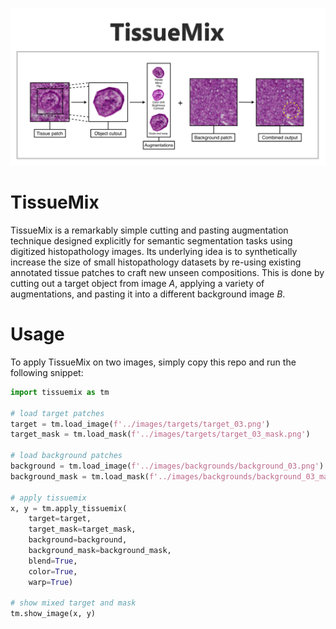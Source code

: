 ![alt text](https://github.com/gsmit/tissuemix/blob/master/images/header/tissuemix.png?raw=true)

# TissueMix
TissueMix is a remarkably simple cutting and pasting augmentation technique designed explicitly for semantic segmentation tasks using digitized histopathology images. Its underlying idea is to synthetically increase the size of small histopathology datasets by re-using existing annotated tissue patches to craft new unseen compositions. This is done by cutting out a target object from image *A*, applying a variety of augmentations, and pasting it into a different background image *B*.

# Usage

To apply TissueMix on two images, simply copy this repo and run the following snippet:

```python
import tissuemix as tm

# load target patches
target = tm.load_image(f'../images/targets/target_03.png')
target_mask = tm.load_mask(f'../images/targets/target_03_mask.png')

# load background patches
background = tm.load_image(f'../images/backgrounds/background_03.png')
background_mask = tm.load_mask(f'../images/backgrounds/background_03_mask.png')

# apply tissuemix
x, y = tm.apply_tissuemix(
    target=target,
    target_mask=target_mask,
    background=background,
    background_mask=background_mask,
    blend=True,
    color=True,
    warp=True)
    
# show mixed target and mask
tm.show_image(x, y)
```
